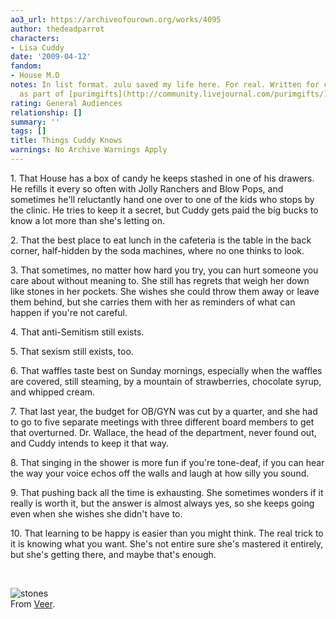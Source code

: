 ```yaml
---
ao3_url: https://archiveofourown.org/works/4095
author: thedeadparrot
characters:
- Lisa Cuddy
date: '2009-04-12'
fandom:
- House M.D
notes: In list format. zulu saved my life here. For real. Written for crystaldrake
  as part of [purimgifts](http://community.livejournal.com/purimgifts/).
rating: General Audiences
relationship: []
summary: ''
tags: []
title: Things Cuddy Knows
warnings: No Archive Warnings Apply
---
```


1\. That House has a box of candy he keeps stashed in one of his drawers. He refills it every so often with Jolly Ranchers and Blow Pops, and sometimes he'll reluctantly hand one over to one of the kids who stops by the clinic. He tries to keep it a secret, but Cuddy gets paid the big bucks to know a lot more than she's letting on.

2\. That the best place to eat lunch in the cafeteria is the table in the back corner, half\-hidden by the soda machines, where no one thinks to look.

3\. That sometimes, no matter how hard you try, you can hurt someone you care about without meaning to. She still has regrets that weigh her down like stones in her pockets. She wishes she could throw them away or leave them behind, but she carries them with her as reminders of what can happen if you're not careful.

4\. That anti\-Semitism still exists.

5\. That sexism still exists, too.

6\. That waffles taste best on Sunday mornings, especially when the waffles are covered, still steaming, by a mountain of strawberries, chocolate syrup, and whipped cream.

7\. That last year, the budget for OB/GYN was cut by a quarter, and she had to go to five separate meetings with three different board members to get that overturned. Dr. Wallace, the head of the department, never found out, and Cuddy intends to keep it that way.

8\. That singing in the shower is more fun if you're tone\-deaf, if you can hear the way your voice echos off the walls and laugh at how silly you sound.

9\. That pushing back all the time is exhausting. She sometimes wonders if it really is worth it, but the answer is almost always yes, so she keeps going even when she wishes she didn't have to.

10\. That learning to be happy is easier than you might think. The real trick to it is knowing what you want. She's not entire sure she's mastered it entirely, but she's getting there, and maybe that's enough.

 

![stones](http://i41.tinypic.com/30ldrg4.jpg)  
From [Veer](http://www.veer.com/).